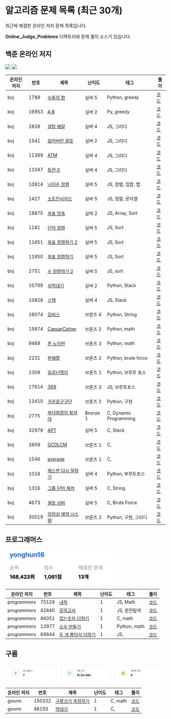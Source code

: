 # 알고리즘 문제 목록 (최근 30개)

최근에 해결한 온라인 저지 문제 목록입니다. 

**Online_Judge_Problems** 디렉토리에 문제 풀이 소스가 있습니다.

## 백준 온라인 저지

<p> <a href="https://solved.ac/profile/yonghun16"><img src="http://mazassumnida.wtf/api/v2/generate_badge?boj=yonghun16" width="348em"></a> <a href="https://www.acmicpc.net/user/yonghun16"><img src="http://mazandi.herokuapp.com/api?handle=yonghun16&theme=warm" width="348em"></a> </p>

| 온라인 저지 | 번호 | 제목 | 난이도 | 태그 | 풀이 |
|------|------|------|--------|------|------|
| boj | 1789 | [수들의 합](https://www.acmicpc.net/problem/1789) | 실버 5 | Python, greedy | [코드](https://github.com/yonghun16/Algorithm/tree/main/Online_Judge_Problems/boj/boj_1789_%EC%88%98%EB%93%A4%EC%9D%98_%ED%95%A9) |
| boj | 16953 | [A B](https://www.acmicpc.net/problem/16953) | 실버 2 | Py, greedy | [코드](https://github.com/yonghun16/Algorithm/tree/main/Online_Judge_Problems/boj/boj_16953_A_B) |
| boj | 2839 | [설탕 배달](https://www.acmicpc.net/problem/2839) | 실버 4 | JS, 그리디 | [코드](https://github.com/yonghun16/Algorithm/tree/main/Online_Judge_Problems/boj/boj_2839_%EC%84%A4%ED%83%95_%EB%B0%B0%EB%8B%AC) |
| boj | 1541 | [잃어버린 괄호](https://www.acmicpc.net/problem/1541) | 실버 2 | JS, 그리디 | [코드](https://github.com/yonghun16/Algorithm/tree/main/Online_Judge_Problems/boj/boj_1541_%EC%9E%83%EC%96%B4%EB%B2%84%EB%A6%B0_%EA%B4%84%ED%98%B8) |
| boj | 11399 | [ATM](https://www.acmicpc.net/problem/11399) | 실버 4 | JS, 그리디 | [코드](https://github.com/yonghun16/Algorithm/tree/main/Online_Judge_Problems/boj/boj_11399_ATM) |
| boj | 11047 | [동전 0](https://www.acmicpc.net/problem/11047) | 실버 4 | JS, 그리디 | [코드](https://github.com/yonghun16/Algorithm/tree/main/Online_Judge_Problems/boj/boj_11047_%EB%8F%99%EC%A0%84_0) |
| boj | 10814 | [나이순 정렬](https://www.acmicpc.net/problem/10814) | 실버 5 | JS, 정렬, 집합, 맵 | [코드](https://github.com/yonghun16/Algorithm/tree/main/Online_Judge_Problems/boj/boj_10814_%EB%82%98%EC%9D%B4%EC%88%9C_%EC%A0%95%EB%A0%AC) |
| boj | 1427 | [소트인사이드](https://www.acmicpc.net/problem/1427) | 실버 5 | JS, 정렬, 문자열 | [코드](https://github.com/yonghun16/Algorithm/tree/main/Online_Judge_Problems/boj/boj_1427_%EC%86%8C%ED%8A%B8%EC%9D%B8%EC%82%AC%EC%9D%B4%EB%93%9C) |
| boj | 18870 | [좌표 압축](https://www.acmicpc.net/problem/18870) | 실버 2 | JS, Array, Sort | [코드](https://github.com/yonghun16/Algorithm/tree/main/Online_Judge_Problems/boj/boj_18870_%EC%A2%8C%ED%91%9C_%EC%95%95%EC%B6%95) |
| boj | 1181 | [단어 정렬](https://www.acmicpc.net/problem/1181) | 실버 5 | JS, Sort | [코드](https://github.com/yonghun16/Algorithm/tree/main/Online_Judge_Problems/boj/boj_1181_%EB%8B%A8%EC%96%B4_%EC%A0%95%EB%A0%AC) |
| boj | 11651 | [좌표 정렬하기 2](https://www.acmicpc.net/problem/11651) | 실버 5 | JS, Sort | [코드](https://github.com/yonghun16/Algorithm/tree/main/Online_Judge_Problems/boj/boj_11651_%EC%A2%8C%ED%91%9C_%EC%A0%95%EB%A0%AC%ED%95%98%EA%B8%B0_2) |
| boj | 11650 | [좌표 정렬하기](https://www.acmicpc.net/problem/11650) | 실버 5 | JS, Sort | [코드](https://github.com/yonghun16/Algorithm/tree/main/Online_Judge_Problems/boj/boj_11650_%EC%A2%8C%ED%91%9C_%EC%A0%95%EB%A0%AC%ED%95%98%EA%B8%B0) |
| boj | 2751 | [수 정렬하기 2](https://www.acmicpc.net/problem/2751) | 실버 5 | JS, sort | [코드](https://github.com/yonghun16/Algorithm/tree/main/Online_Judge_Problems/boj/boj_2751_%EC%88%98_%EC%A0%95%EB%A0%AC%ED%95%98%EA%B8%B0_2) |
| boj | 10799 | [쇠막대기](https://www.acmicpc.net/problem/10799) | 실버 2 | Python, Stack | [코드](https://github.com/yonghun16/Algorithm/tree/main/Online_Judge_Problems/boj/boj_10799_%EC%87%A0%EB%A7%89%EB%8C%80%EA%B8%B0) |
| boj | 10828 | [스택](https://www.acmicpc.net/problem/10828) | 실버 4 | JS, Stack | [코드](https://github.com/yonghun16/Algorithm/tree/main/Online_Judge_Problems/boj/boj_10828_%EC%8A%A4%ED%83%9D) |
| boj | 28074 | [모비스](https://www.acmicpc.net/problem/) | 브론즈 4 | Python, String | [코드](https://github.com/yonghun16/Algorithm/tree/main/Online_Judge_Problems/boj/boj_28074_%E1%84%86%E1%85%A9%E1%84%87%E1%85%B5%E1%84%89%E1%85%B3) |
| boj | 15874 | [CaesarCipher](https://www.acmicpc.net/problem/15874) | 브론즈 2 | Python, math | [코드](https://github.com/yonghun16/Algorithm/tree/main/Online_Judge_Problems/boj/boj_15874_CaesarCipher) |
| boj | 9469 | [폰 노이만](https://www.acmicpc.net/problem/9469) | 브론즈 3 | Python, math | [코드](https://github.com/yonghun16/Algorithm/tree/main/Online_Judge_Problems/boj/boj_9469_%ED%8F%B0_%EB%85%B8%EC%9D%B4%EB%A7%8C) |
| boj | 2231 | [분해합](https://www.acmicpc.net/problem/2231) | 브론즈 2 | Python, brute force | [코드](https://github.com/yonghun16/Algorithm/tree/main/Online_Judge_Problems/boj/boj_2231_%EB%B6%84%ED%95%B4%ED%95%A9) |
| boj | 2309 | [일곱난쟁이](https://www.acmicpc.net/problem/2309) | 브론즈 1 | Python, 브루투 포스 | [코드](https://github.com/yonghun16/Algorithm/tree/main/Online_Judge_Problems/boj/boj_2309_%EC%9D%BC%EA%B3%B1%EB%82%9C%EC%9F%81%EC%9D%B4) |
| boj | 17614 | [369](https://www.acmicpc.net/problem/17614) | 브론즈 3 | JS, 브루투포스 | [코드](https://github.com/yonghun16/Algorithm/tree/main/Online_Judge_Problems/boj/boj_17614_369) |
| boj | 13410 | [거꾸로구구단](https://www.acmicpc.net/problem/13410) | 브론즈 2 | Python, 구현 | [코드](https://github.com/yonghun16/Algorithm/tree/main/Online_Judge_Problems/boj/boj_13410_%EA%B1%B0%EA%BE%B8%EB%A1%9C%EA%B5%AC%EA%B5%AC%EB%8B%A8) |
| boj | 2775 | [부녀회장이 될꺼야](https://www.acmicpc.net/problem/2775) | Bronze 1 | C, Dynamic Programming | [코드](https://github.com/yonghun16/Algorithm/tree/main/Online_Judge_Problems/boj/boj_2775_%EB%B6%80%EB%85%80%ED%9A%8C%EC%9E%A5%EC%9D%B4_%EB%90%A0%EA%BA%BC%EC%95%BC) |
| boj | 32979 | [APT](https://www.acmicpc.net/problem/32927) | 실버 5 | C, Stack | [코드](https://github.com/yonghun16/Algorithm/tree/main/Online_Judge_Problems/boj/boj_32979_APT) |
| boj | 2609 | [GCDLCM](https://www.acmicpc.net/problem/2609) | 브론즈 1 | C, | [코드](https://github.com/yonghun16/Algorithm/tree/main/Online_Judge_Problems/boj/boj_2609_GCDLCM) |
| boj | 1546 | [average](https://www.acmicpc.net/problem/1546) | 브론즈 1 | C, | [코드](https://github.com/yonghun16/Algorithm/tree/main/Online_Judge_Problems/boj/boj_1546_average) |
| boj | 1018 | [체스판 다시 칠하기](https://www.acmicpc.net/problem/1018) | 실버 4 | Python, 부루트포스 | [코드](https://github.com/yonghun16/Algorithm/tree/main/Online_Judge_Problems/boj/boj_1018_%EC%B2%B4%EC%8A%A4%ED%8C%90_%EB%8B%A4%EC%8B%9C_%EC%B9%A0%ED%95%98%EA%B8%B0) |
| boj | 1316 | [그룹 단어 체커](https://www.acmicpc.net/problem/1316) | 실버 5 | C, String | [코드](https://github.com/yonghun16/Algorithm/tree/main/Online_Judge_Problems/boj/boj_1316_%EA%B7%B8%EB%A3%B9_%EB%8B%A8%EC%96%B4_%EC%B2%B4%EC%BB%A4) |
| boj | 4673 | [셀프 넘버](https://www.acmicpc.net/problem/4673) | 실버 5 | C, Brute Force | [코드](https://github.com/yonghun16/Algorithm/tree/main/Online_Judge_Problems/boj/boj_4673_%EC%85%80%ED%94%84_%EB%84%98%EB%B2%84) |
| boj | 30019 | [강의실 예약 시스템](https://www.acmicpc.net/problem/30019) | 브론즈 2 | Python, 구현, 그리디 | [코드](https://github.com/yonghun16/Algorithm/tree/main/Online_Judge_Problems/boj/boj_30019_%EA%B0%95%EC%9D%98%EC%8B%A4_%EC%98%88%EC%95%BD_%EC%8B%9C%EC%8A%A4%ED%85%9C) |

## 프로그래머스

<img src="https://github.com/yonghun16/Algorithm/blob/main/Online_Judge_Problems/programmers/score.png" width="350em">

| 온라인 저지 | 번호 | 제목 | 난이도 | 태그 | 풀이 |
|------|------|------|--------|------|------|
| programmers | 70128 | [내적](https://programmers.co.kr/learn/courses/30/lessons/70128) | 1 | JS, Math | [코드](https://github.com/yonghun16/Algorithm/tree/main/Online_Judge_Problems/programmers/programmers_70128_%EB%82%B4%EC%A0%81) |
| programmers | 42840 | [모의고사](https://programmers.co.kr/learn/courses/30/lessons/42840) | 1 | JS, 완전탐색 | [코드](https://github.com/yonghun16/Algorithm/tree/main/Online_Judge_Problems/programmers/programmers_42840_%EB%AA%A8%EC%9D%98%EA%B3%A0%EC%82%AC) |
| programmers | 86051 | [없는숫자 더하기](https://school.programmers.co.kr/learn/courses/30/lessons/86051) | 1 | C, math | [코드](https://github.com/yonghun16/Algorithm/tree/main/Online_Judge_Problems/programmers/programmers_86051_%EC%97%86%EB%8A%94%EC%88%AB%EC%9E%90_%EB%8D%94%ED%95%98%EA%B8%B0) |
| programmers | 12977 | [소수 만들기](https://programmers.co.kr/learn/courses/30/lessons/12977) | 1 | Python, math | [코드](https://github.com/yonghun16/Algorithm/tree/main/Online_Judge_Problems/programmers/programmers_12977_%EC%86%8C%EC%88%98_%EB%A7%8C%EB%93%A4%EA%B8%B0) |
| programmers | 68644 | [두 개 뽑아서 더하기](https://school.programmers.co.kr/learn/courses/30/lessons/68644) | 1 | JS, | [코드](https://github.com/yonghun16/Algorithm/tree/main/Online_Judge_Problems/programmers/programmers_68644_%EB%91%90_%EA%B0%9C_%EB%BD%91%EC%95%84%EC%84%9C_%EB%8D%94%ED%95%98%EA%B8%B0) |

## 구름

<img src="https://github.com/yonghun16/Algorithm/blob/main/Online_Judge_Problems/goorm/score.png">

| 온라인 저지 | 번호 | 제목 | 난이도 | 태그 | 풀이 |
|------|------|------|--------|------|------|
| goorm | 150332 | [구름크기 측정하기](https://level.goorm.io/exam/150332/%ED%98%84%EB%8C%80%EB%AA%A8%EB%B9%84%EC%8A%A4-%EB%AA%A8%EC%9D%98%ED%85%8C%EC%8A%A4%ED%8A%B8-%EA%B5%AC%EB%A6%84-%ED%81%AC%EA%B8%B0-%EC%B8%A1%EC%A0%95%ED%95%98%EA%B8%B0/quiz/1) | 1 | C, math | [코드](https://github.com/yonghun16/Algorithm/tree/main/Online_Judge_Problems/goorm/goorm_150332_%EA%B5%AC%EB%A6%84%ED%81%AC%EA%B8%B0_%EC%B8%A1%EC%A0%95%ED%95%98%EA%B8%B0) |
| goorm | 48193 | [막대기](https://level.goorm.io/exam/48193/막대기/quiz/1) | 1 | C, | [코드](https://github.com/yonghun16/Algorithm/tree/main/Online_Judge_Problems/goorm/goorm_48193_%EB%A7%89%EB%8C%80%EA%B8%B0) |

